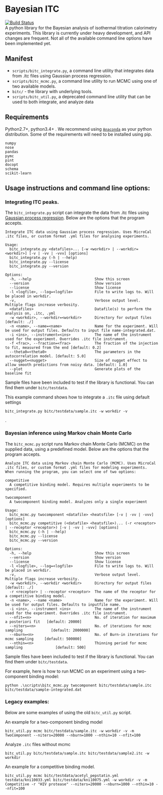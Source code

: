 # Bayesian ITC
[![Build Status](https://travis-ci.org/choderalab/bayesian-itc.svg)](https://travis-ci.org/choderalab/bayesian-itc)  
A python library for the Bayesian analysis of isothermal titration calorimetry experiments. This library is currently under heavy development, and API changes are frequent. Not all of the available command line options have been implemented yet.


## Manifest

* `scripts/bitc_integrate.py`, a command line utility that integrates data from .itc files using Gaussian process regression.
* `scripts/bitc_mcmc.py`, a command line utility to run MCMC using one of two available models.
* `bitc/` - the library with underlying tools.
* `scripts/bitc_util.py`, a deprecated command line utility that can be used to both integrate, and analyze data


## Requirements
Python2.7+, python3.4+ . We recommend using [`Anaconda`](https://store.continuum.io/cshop/anaconda/) as your python distribution. Some of the requirements will need to be installed using pip.
```
numpy
nose
pandas
pymc
pint
docopt
schema
scikit-learn
```

## Usage instructions and command line options:

### Integrating ITC peaks.

The `bitc_integrate.py` script can integrate the data from .itc files using [Gaussian process regression](http://scikit-learn.org/stable/modules/gaussian_process.html). Below are the options that the program accepts.

```
Integrate ITC data using Gaussian process regression. Uses MicroCal .itc files, or custom format .yml files for analysing experiments.

Usage:
  bitc_integrate.py <datafiles>... [-w <workdir> | --workdir=<workdir>] [-v | -vv | -vvv] [options]
  bitc_integrate.py (-h | --help)
  bitc_integrate.py --license
  bitc_integrate.py --version

Options:
  -h, --help                             Show this screen
  --version                              Show version
  --license                              Show license
  -l <logfile>, --log=<logfile>          File to write logs to. Will be placed in workdir.
  -v,                                    Verbose output level. Multiple flags increase verbosity.
  <datafiles>                            Datafile(s) to perform the analysis on, .itc, .yml
  -w <workdir>, --workdir=<workdir>      Directory for output files                      [default: ./]
  -n <name>, --name=<name>               Name for the experiment. Will be used for output files. Defaults to input file name-integrated.dat.
  -i <ins>, --instrument=<ins>           The name of the instrument used for the experiment. Overrides .itc file instrument.
  -f <frac>, --fraction=<frac>           The fraction of the injection to fit, measured from the end [default: 0.2]
  --theta0=<theta0>                      The parameters in the autocorrelation model. [default: 5.0]
  --nugget=<nugget>                      Size of nugget effect to allow smooth predictions from noisy data. [default: 1.0]
  --plot                                 Generate plots of the baseline fit

```
Sample files have been included to test if the library is functional. You can find them under `bitc/testdata`.


This example command shows how to integrate a `.itc` file using default settings
```
bitc_integrate.py bitc/testdata/sample.itc -w workdir -v
```
.


### Bayesian inference using Markov chain Monte Carlo

The `bitc_mcmc.py` script runs Markov chain Monte Carlo (MCMC) on the supplied data, using a predefined model.
Below are the options that the program accepts.

```
Analyze ITC data using Markov chain Monte Carlo (MCMC). Uses MicroCal .itc files, or custom format .yml files for modeling experiments.
When running the program, you can select one of two options:

competitive
  A competitive binding model. Requires multiple experiments to be specified.

twocomponent
  A twocomponent binding model. Analyzes only a single experiment

Usage:
  bitc_mcmc.py twocomponent <datafile> <heatsfile> [-v | -vv | -vvv] [options]
  bitc_mcmc.py competitive (<datafile> <heatsfile>)... (-r <receptor> | --receptor <receptor>) [-v | -vv | -vvv] [options]
  bitc_mcmc.py (-h | --help)
  bitc_mcmc.py --license
  bitc_mcmc.py --version

Options:
  -h, --help                             Show this screen
  --version                              Show version
  --license                              Show license
  -l <logfile>, --log=<logfile>          File to write logs to. Will be placed in workdir.
  -v,                                    Verbose output level. Multiple flags increase verbosity.
  -w <workdir>, --workdir <workdir>      Directory for output files                      [default: ./]
  -r <receptor> | --receptor <receptor>  The name of the receptor for a competitive binding model.
  -n <name>, --name <name>               Name for the experiment. Will be used for output files. Defaults to inputfile name.
  -i <ins>, --instrument <ins>           The name of the instrument used for the experiment. Overrides .itc file instrument.
  --nfit=<n>                             No. of iteration for maximum a posteriori fit   [default: 20000]
  --niters=<n>                           No. of iterations for mcmc sampling             [default: 2000000]
  --nburn=<n>                            No. of Burn-in iterations for mcmc sampling     [default: 500000]
  --nthin=<n>                            Thinning period for mcmc sampling               [default: 500]
```

Sample files have been included to test if the library is functional. You can find them under `bitc/testdata`.

For example, here is how to run MCMC on an experiment using a two-component binding model:

```
python .\scripts\bitc_mcmc.py twocomponent bitc/testdata/sample.itc bitc/testdata/sample-integrated.dat
```

### Legacy examples:

Below are some examples of using the old `bitc_util.py` script.

An example for a two-component binding model
```
bitc_util.py mcmc bitc/testdata/sample.itc -w workdir -v -m TwoComponent --niters=20000 --nburn=1000 --nthin=10 --nfit=100
```

Analyze `.itc` files without mcmc

```
bitc_util.py bitc/testdata/sample.itc bitc/testdata/sample2.itc -w workdir
```

An example for a competitive binding model.
```
bitc_util.py mcmc bitc/testdata/acetyl_pepstatin.yml testdata/kni10033.yml bitc/testdata/kni10075.yml -w workdir -v -m Competitive -r "HIV protease" --niters=20000 --nburn=1000 --nthin=10 --nfit=100
```
